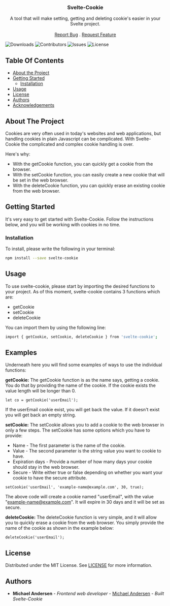 <br/>
<p align="center">
  <h3 align="center">Svelte-Cookie</h3>

  <p align="center">
    A tool that will make setting, getting and deleting cookie's easier in your Svelte project.
    <br/>
    <br/>
    <a href="https://github.com/WhereCanI/Svelte-Cookie/issues">Report Bug</a>
    .
    <a href="https://github.com/WhereCanI/Svelte-Cookie/issues">Request Feature</a>
  </p>
</p>

![Downloads](https://img.shields.io/github/downloads/WhereCanI/Svelte-Cookie/total) ![Contributors](https://img.shields.io/github/contributors/WhereCanI/Svelte-Cookie?color=dark-green) ![Issues](https://img.shields.io/github/issues/WhereCanI/Svelte-Cookie) ![License](https://img.shields.io/github/license/WhereCanI/Svelte-Cookie) 

## Table Of Contents

* [About the Project](#about-the-project)
* [Getting Started](#getting-started)
  * [Installation](#installation)
* [Usage](#usage)
* [License](#license)
* [Authors](#authors)
* [Acknowledgements](#acknowledgements)

## About The Project

Cookies are very often used in today's websites and web applications, but handling cookies in plain Javascript can be complicated. With Svelte-Cookie the complicated and complex cookie handling is over.

Here's why:

* With the getCookie function, you can quickly get a cookie from the browser.
* With the setCookie function, you can easily create a new cookie that will be set in the web browser.
* With the deleteCookie function, you can quickly erase an existing cookie from the web browser.

## Getting Started

It's very easy to get started with Svelte-Cookie. Follow the instructions below, and you will be working with cookies in no time.

### Installation

To install, please write the following in your terminal:
```sh
npm install --save svelte-cookie
```

## Usage

To use svelte-cookie, please start by importing the desired functions to your project. As of this moment, svelte-cookie contains 3 functions which are:
* getCookie
* setCookie
* deleteCookie

You can import them by using the following line:
```sh
import { getCookie, setCookie, deleteCookie } from 'svelte-cookie';
```

## Examples
Underneath here you will find some examples of ways to use the individual functions:

**getCookie:**
The getCookie function is as the name says, getting a cookie. You do that by providing the name of the cookie. If the cookie exists the value length will be longer than 0.

```
let co = getCookie('userEmail');
```
If the userEmail cookie exist, you will get back the value. If it doesn't exist you will get back an empty string.

**setCookie:**
The setCookie allows you to add a cookie to the web browser in only a few steps. The setCookie has some options which you have to provide:

* Name - The first parameter is the name of the cookie.
* Value - The second parameter is the string value you want to cookie to have.
* Expiration days - Provide a number of how many days your cookie should stay in the web browser.
* Secure - Write either true or false depending on whether you want your cookie to have the secure attribute.

```
setCookie('userEmail', 'example-name@example.com', 30, true);
```

The above code will create a cookie named "userEmail", with the value "example-name@example.com". It will expire in 30 days and it will be set as secure.

**deleteCookie:**
The deleteCookie function is very simple, and it will allow you to quickly erase a cookie from the web browser. You simply provide the name of the cookie as shown in the example below:

```
deleteCookie('userEmail');
```

## License

Distributed under the MIT License. See [LICENSE](https://github.com/WhereCanI/Svelte-Cookie/blob/main/LICENSE.md) for more information.

## Authors

* **Michael Andersen** - *Frontend web developer* - [Michael Andersen](https://github.com/WhereCanI/) - *Built Svelte-Cookie*